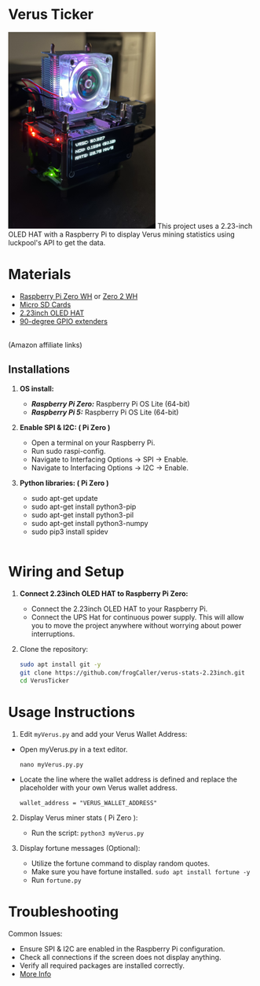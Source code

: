 # Verus Ticker
<img src="images/verusTicker.jpeg" alt="tinySetup1" width="300">
This project uses a 2.23-inch OLED HAT with a Raspberry Pi to display Verus mining statistics using luckpool's API to get the data.

# Materials
* [Raspberry Pi Zero WH](https://amzn.to/49mZVxC) or [Zero 2 WH](https://amzn.to/3Ov69Dm)<br />
* [Micro SD Cards](https://amzn.to/4erXgWD)<br />
* [2.23inch OLED HAT](https://amzn.to/3V2gCKb)<br />
* [90-degree GPIO extenders](https://amzn.to/3Uooea9)<br />

<br />
(Amazon affiliate links)<br />


## **Installations**

1. **OS install:**
   - ___Raspberry Pi Zero:___ Raspberry Pi OS Lite (64-bit) <br />
   - ___Raspberry Pi 5:___ Raspberry Pi OS Lite (64-bit) <br />
   
2. **Enable SPI & I2C: ( Pi Zero )**
   - Open a terminal on your Raspberry Pi.
   - Run sudo raspi-config.
   - Navigate to Interfacing Options -> SPI -> Enable.
   - Navigate to Interfacing Options -> I2C -> Enable.

3. **Python libraries: ( Pi Zero )**
   - sudo apt-get update
   - sudo apt-get install python3-pip
   - sudo apt-get install python3-pil
   - sudo apt-get install python3-numpy
   - sudo pip3 install spidev
   <br />

# Wiring and Setup
1. **Connect 2.23inch OLED HAT to Raspberry Pi Zero:**
   - Connect the 2.23inch OLED HAT to your Raspberry Pi. <br />
   - Connect the UPS Hat for continuous power supply. This will allow you to move the project anywhere without worrying about power interruptions.

2. Clone the repository:
   ```bash
   sudo apt install git -y
   git clone https://github.com/frogCaller/verus-stats-2.23inch.git
   cd VerusTicker

# Usage Instructions
1. Edit `myVerus.py` and add your Verus Wallet Address:
  - Open myVerus.py in a text editor.
    ```
    nano myVerus.py.py
    ```
  - Locate the line where the wallet address is defined and replace the placeholder with your own Verus wallet address.
    ```
    wallet_address = "VERUS_WALLET_ADDRESS"
    ```
    
2. Display Verus miner stats  ( Pi Zero ):
   - Run the script: `python3 myVerus.py`

3. Display fortune messages (Optional):
   - Utilize the fortune command to display random quotes.
   - Make sure you have fortune installed. `sudo apt install fortune -y`
   - Run `fortune.py`

# Troubleshooting
Common Issues:
   - Ensure SPI & I2C are enabled in the Raspberry Pi configuration.
   - Check all connections if the screen does not display anything.
   - Verify all required packages are installed correctly.
   - [More Info](https://www.waveshare.com/wiki/2.23inch_OLED_HAT)
